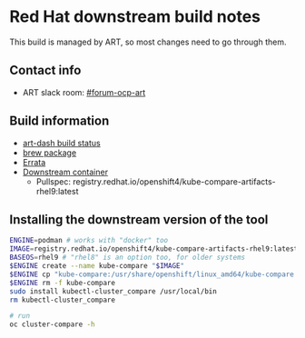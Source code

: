 # Red Hat downstream build notes

This build is managed by ART, so most changes need to go through them.

## Contact info

- ART slack room: [#forum-ocp-art](https://redhat.enterprise.slack.com/archives/CB95J6R4N)

## Build information

- [art-dash build status](https://art-dash.engineering.redhat.com/dashboard/build/history?dg_name=kube-compare-artifacts)
- [brew package](https://brewweb.engineering.redhat.com/brew/packageinfo?packageID=86274)
- [Errata](https://errata.engineering.redhat.com/package/show/kube-compare-artifacts-container)
- [Downstream container](https://catalog.redhat.com/software/containers/openshift4/kube-compare-artifacts-rhel9/66d56abedf3259c57cfc8cba)
  - Pullspec: registry.redhat.io/openshift4/kube-compare-artifacts-rhel9:latest

## Installing the downstream version of the tool

```bash
ENGINE=podman # works with "docker" too
IMAGE=registry.redhat.io/openshift4/kube-compare-artifacts-rhel9:latest
BASEOS=rhel9 # "rhel8" is an option too, for older systems
$ENGINE create --name kube-compare "$IMAGE"
$ENGINE cp "kube-compare:/usr/share/openshift/linux_amd64/kube-compare.$BASEOS" ./kubectl-cluster_compare
$ENGINE rm -f kube-compare
sudo install kubectl-cluster_compare /usr/local/bin
rm kubectl-cluster_compare

# run
oc cluster-compare -h
```

